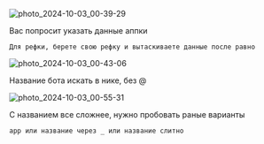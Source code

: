 ![photo_2024-10-03_00-39-29](https://github.com/user-attachments/assets/70745e5e-4fb0-4fc7-a926-06e0c8dad444)

Вас попросит указать данные аппки
```
Для рефки, берете свою рефку и вытаскиваете данные после равно 
```
![photo_2024-10-03_00-43-06](https://github.com/user-attachments/assets/2f2ceb11-9526-4310-b448-1e194ed3124c)

Название бота искать в нике, без @

![photo_2024-10-03_00-55-31](https://github.com/user-attachments/assets/e6b8d40f-7058-45c8-960b-7416a14bef17)

С названием все сложнее, нужно пробовать раные варианты
```
app или название через _ или название слитно
```
